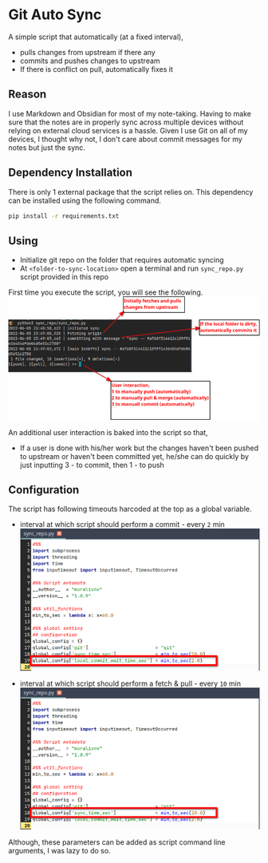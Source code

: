 # Git Auto Sync

A simple script that automatically (at a fixed interval),

- pulls changes from upstream if there any
- commits and pushes changes to upstream
- If there is conflict on pull, automatically fixes it

## Reason

I use Markdown and Obsidian for most of my note-taking. Having to make sure that the notes are in properly sync across multiple devices without relying on external cloud services is a hassle. Given I use Git on all of my devices, I thought why not, I don't care about commit messages for my notes but just the sync.

## Dependency Installation

There is only 1 external package that the script relies on. This dependency can be installed using the following command.

```bash
pip install -r requirements.txt
```

## Using

- Initialize git repo on the folder that requires automatic syncing
- At `<folder-to-sync-location>` open a terminal and run `sync_repo.py` script provided in this repo

First time you execute the script, you will see the following.
![first_time_execution](resources/Pasted%20image%2020220605235648.png)

An additional user interaction is baked into the script so that,

- If a user is done with his/her work but the changes haven't been pushed to upstream or haven't been committed yet, he/she can do quickly by just inputting 3 - to commit, then 1 - to push

## Configuration

The script has following timeouts harcoded at the top as a global variable.

- interval at which script should perform a commit - every `2` min
![commit_interval_loc](resources/Pasted%20image%2020220606000450.png)

- interval at which script should perform a fetch & pull - every `10` min
![fetch_interval_loc](resources/Pasted%20image%2020220606000522.png)

Although, these parameters can be added as script command line arguments, I was lazy to do so.
